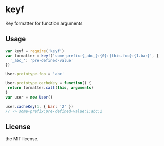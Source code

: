 # keyf

Key formatter for function arguments

## Usage

```javascript
var keyf = require('keyf')
var formatter = keyf('some-prefix:{_abc_}:{0}:{this.foo}:{1.bar}', {
  '_abc_': 'pre-defined-value'
})

User.prototype.foo = 'abc'

User.prototype.cacheKey = function() {
 return formatter.call(this, arguments)
}
var user = new User()

user.cacheKey(1, { bar: '2' })
// -> some-prefix:pre-defined-value:1:abc:2
```

## License

the MIT license.
